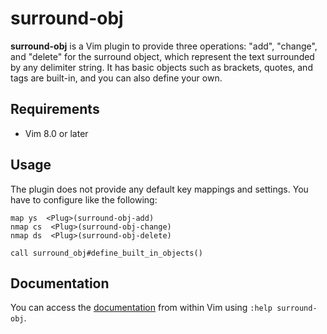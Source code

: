 # surround-obj

**surround-obj** is a Vim plugin to provide three operations: "add", "change", and "delete" for the surround object, which represent the text surrounded by any delimiter string. It has basic objects such as brackets, quotes, and tags are built-in, and you can also define your own.

## Requirements

- Vim 8.0 or later

## Usage

The plugin does not provide any default key mappings and settings. You have to configure like the following:

```vim
map ys  <Plug>(surround-obj-add)
nmap cs  <Plug>(surround-obj-change)
nmap ds  <Plug>(surround-obj-delete)

call surround_obj#define_built_in_objects()
```

## Documentation

You can access the [documentation](https://github.com/emonkak/vim-surround-obj/blob/master/doc/surround-obj.txt) from within Vim using `:help surround-obj`.
